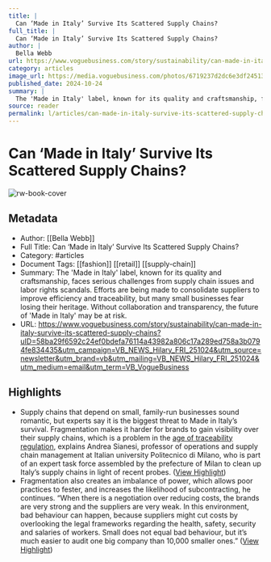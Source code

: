 ```yaml
---
title: |
  Can ‘Made in Italy’ Survive Its Scattered Supply Chains?
full_title: |
  Can ‘Made in Italy’ Survive Its Scattered Supply Chains?
author: |
  Bella Webb
url: https://www.voguebusiness.com/story/sustainability/can-made-in-italy-survive-its-scattered-supply-chains?uID=58ba29f6592c24ef0bdefa76114a43982a806c17a289ed758a3b0794fe834435&utm_campaign=VB_NEWS_Hilary_FRI_251024&utm_source=newsletter&utm_brand=vb&utm_mailing=VB_NEWS_Hilary_FRI_251024&utm_medium=email&utm_term=VB_VogueBusiness
category: articles
image_url: https://media.voguebusiness.com/photos/6719237d2dc6e3df24513f96/16:9/w_1280,c_limit/MADEINITALY-VOGUEBUS-231024-SOCIAL-NEWSLETTER.jpg
published_date: 2024-10-24
summary: |
  The 'Made in Italy' label, known for its quality and craftsmanship, faces serious challenges from supply chain issues and labor rights scandals. Efforts are being made to consolidate suppliers to improve efficiency and traceability, but many small businesses fear losing their heritage. Without collaboration and transparency, the future of 'Made in Italy' may be at risk.
source: reader
permalink: l/articles/can-made-in-italy-survive-its-scattered-supply-chains
---
```

# Can ‘Made in Italy’ Survive Its Scattered Supply Chains?

![rw-book-cover](https://media.voguebusiness.com/photos/6719237d2dc6e3df24513f96/16:9/w_1280,c_limit/MADEINITALY-VOGUEBUS-231024-SOCIAL-NEWSLETTER.jpg)

## Metadata
- Author: [[Bella Webb]]
- Full Title: Can ‘Made in Italy’ Survive Its Scattered Supply Chains?
- Category: #articles
- Document Tags: [[fashion]] [[retail]] [[supply-chain]] 
- Summary: The 'Made in Italy' label, known for its quality and craftsmanship, faces serious challenges from supply chain issues and labor rights scandals. Efforts are being made to consolidate suppliers to improve efficiency and traceability, but many small businesses fear losing their heritage. Without collaboration and transparency, the future of 'Made in Italy' may be at risk.
- URL: https://www.voguebusiness.com/story/sustainability/can-made-in-italy-survive-its-scattered-supply-chains?uID=58ba29f6592c24ef0bdefa76114a43982a806c17a289ed758a3b0794fe834435&utm_campaign=VB_NEWS_Hilary_FRI_251024&utm_source=newsletter&utm_brand=vb&utm_mailing=VB_NEWS_Hilary_FRI_251024&utm_medium=email&utm_term=VB_VogueBusiness

## Highlights
- Supply chains that depend on small, family-run businesses sound romantic, but experts say it is the biggest threat to Made in Italy’s survival. Fragmentation makes it harder for brands to gain visibility over their supply chains, which is a problem in the [age of traceability regulation](https://www.voguebusiness.com/story/sustainability/the-fashion-execs-guide-to-digital-product-passports), explains Andrea Sianesi, professor of operations and supply chain management at Italian university Politecnico di Milano, who is part of an expert task force assembled by the prefecture of Milan to clean up Italy’s supply chains in light of recent probes. ([View Highlight](https://read.readwise.io/read/01jb1qc4981aq23h41qs9b8dte))
- Fragmentation also creates an imbalance of power, which allows poor practices to fester, and increases the likelihood of subcontracting, he continues. “When there is a negotiation over reducing costs, the brands are very strong and the suppliers are very weak. In this environment, bad behaviour can happen, because suppliers might cut costs by overlooking the legal frameworks regarding the health, safety, security and salaries of workers. Small does not equal bad behaviour, but it’s much easier to audit one big company than 10,000 smaller ones.” ([View Highlight](https://read.readwise.io/read/01jb1qddf018a7232tjany716w))


